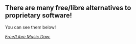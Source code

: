 ## There are many free/libre alternatives to proprietary software!
You can see them below!

*[Free/Libre Music Daw.](/free/daw/index.md)*
